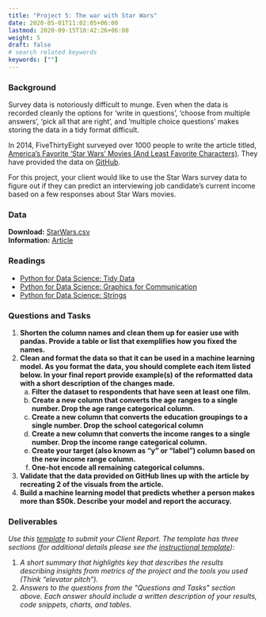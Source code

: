 ```yaml
---
title: "Project 5: The war with Star Wars"
date: 2020-05-01T11:02:05+06:00
lastmod: 2020-09-15T10:42:26+06:00
weight: 5
draft: false
# search related keywords
keywords: [""]
---
```


### Background


Survey data is notoriously difficult to munge.  Even when the data is recorded cleanly the options for ‘write in questions’, ‘choose from multiple answers’, ‘pick all that are right’, and ‘multiple choice questions’ makes storing the data in a tidy format difficult.

In 2014, FiveThirtyEight surveyed over 1000 people to write the article titled, [America’s Favorite ‘Star Wars’ Movies (And Least Favorite Characters)](https://fivethirtyeight.com/features/americas-favorite-star-wars-movies-and-least-favorite-characters/). They have provided the data on [GitHub](https://github.com/fivethirtyeight/data/tree/master/star-wars-survey). 

For this project, your client would like to use the Star Wars survey data to figure out if they can predict an interviewing job candidate’s current income based on a few responses about Star Wars movies.  

### Data

__Download:__ [StarWars.csv](https://github.com/fivethirtyeight/data/raw/master/star-wars-survey/StarWars.csv)   
__Information:__ [Article](https://fivethirtyeight.com/features/americas-favorite-star-wars-movies-and-least-favorite-characters/)


### Readings

* [Python for Data Science: Tidy Data](https://byuidatascience.github.io/python4ds/tidy-data.html)
* [Python for Data Science: Graphics for Communication](https://byuidatascience.github.io/python4ds/graphics-for-communication.html)
* [Python for Data Science: Strings](https://byuidatascience.github.io/python4ds/strings.html)

### Questions and Tasks

1. __Shorten the column names and clean them up for easier use with pandas. Provide a table or list that exemplifies how you fixed the names.__
2. __Clean and format the data so that it can be used in a machine learning model. As you format the data, you should complete each item listed below. In your final report provide example(s) of the reformatted data with a short description of the changes made.__
    <ol type="a">
        <li><b>Filter the dataset to respondents that have seen at least one film.</b></li>
        <li><b>Create a new column that converts the age ranges to a single number. Drop the age range categorical column.</b></li>
        <li><b>Create a new column that converts the education groupings to a single number. Drop the school categorical column</b></li>
        <li><b>Create a new column that converts the income ranges to a single number. Drop the income range categorical column.</b></li>
        <li><b>Create your target (also known as “y” or “label”) column based on the new income range column.</b></li>
        <li><b>One-hot encode all remaining categorical columns.</b></li>
    </ol>
3. __Validate that the data provided on GitHub lines up with the article by recreating 2 of the visuals from the article.__
5. __Build a machine learning model that predicts whether a person makes more than $50k. Describe your model and report the accuracy.__


### Deliverables

_Use this [template](../../template/ds250_project_template_clean.qmd) to submit your Client Report. The template has three sections (for additional details please see the [instructional template](../../template/ds250_project_template.qmd)):_

1. _A short summary that highlights key that describes the results describing insights from  metrics  of the project and the tools you used (Think “elevator pitch”)._
2. _Answers to the questions from the "Questions and Tasks" section above. Each answer should include a written description of your results, code snippets, charts, and tables._
